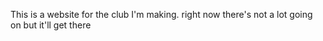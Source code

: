 This is a website for the club I'm making. right now there's not a lot going on but it'll get there
